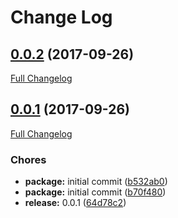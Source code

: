 # Change Log

<a name="0.0.2"></a>
## [0.0.2](https://github.com/design4pro/documentalist-webpack-plugin/tree/v0.0.2) (2017-09-26)

[Full Changelog](https://github.com/design4pro/documentalist-webpack-plugin/compare/v0.0.1...v0.0.2)


<a name="0.0.1"></a>
## [0.0.1](https://github.com/design4pro/documentalist-webpack-plugin/tree/v0.0.1) (2017-09-26)

[Full Changelog](https://github.com/design4pro/documentalist-webpack-plugin/compare/b70f480...v0.0.1)


### Chores

* **package:** initial commit ([b532ab0](https://github.com/design4pro/documentalist-webpack-plugin/commit/b532ab0))<br>
* **package:** initial commit ([b70f480](https://github.com/design4pro/documentalist-webpack-plugin/commit/b70f480))<br>
* **release:** 0.0.1 ([64d78c2](https://github.com/design4pro/documentalist-webpack-plugin/commit/64d78c2))<br>
